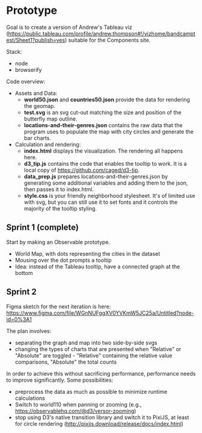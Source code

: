 # Prototype

Goal is to create a version of Andrew's Tableau viz (https://public.tableau.com/profile/andrew.thompson#!/vizhome/bandcamptest/Sheet1?publish=yes) suitable for the Components site.

Stack:
- node
- browserify

Code overview:
- Assets and Data:
  - **world50.json** and **countries50.json** provide the data for rendering the geomap.
  - **test.svg** is an svg cut-out matching the size and position of the butterfly map outline.
  - **locations-and-their-genres.json** contains the raw data that the program uses to populate the map with city circles and generate the bar charts.
- Calculation and rendering:
  - **index.html** displays the visualization. The rendering all happens here.
  - **d3_tip.js** contains the code that enables the tooltip to work. It is a local copy of https://github.com/caged/d3-tip.
  - **data_prep.js** prepares locations-and-their-genres.json by generating some additional variables and adding them to the json, then passes it to index.html.
  - **style.css** is your friendly neighborhood stylesheet. It's of limited use with svg, but you can still use it to set fonts and it controls the majority of the tooltip styling.


## Sprint 1 (complete)
Start by making an Observable prototype.

- World Map, with dots representing the cities in the dataset
- Mousing over the dot prompts a tooltip
- Idea: instead of the Tableau tooltip, have a connected graph at the bottom

## Sprint 2
Figma sketch for the next iteration is here: https://www.figma.com/file/WGnNUFggXV0YVKmW5JC25a/Untitled?node-id=0%3A1

The plan involves:
- separating the graph and map into two side-by-side svgs
- changing the types of charts that are presented when "Relative" or "Absolute" are toggled - "Relative" containing the relative value comparisons, "Absolute" the total counts

In order to achieve this without sacrificing performance, performance needs to improve significantly. Some possibilities:
- preprocess the data as much as possible to minimize runtime calculations
- Switch to world110 when panning or zooming (e.g., https://observablehq.com/@d3/versor-zooming)
- stop using D3's native transition library and switch it to PixiJS, at least for circle rendering (http://pixijs.download/release/docs/index.html)
